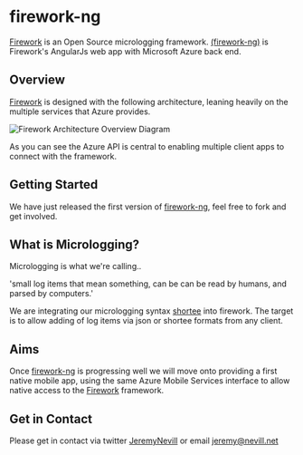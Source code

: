 firework-ng
===========

[Firework](https://github.com/JeremyNevill/firework) is an Open Source micrologging framework.
[(firework-ng)](https://github.com/JeremyNevill/firework-ng) is Firework's AngularJs web app with Microsoft Azure back end.


## Overview

[Firework](https://github.com/JeremyNevill/firework) is designed with the following architecture, leaning heavily on the multiple services that Azure provides.

![Firework Architecture Overview Diagram](FireworkArchitectureOverview.png)

As you can see the Azure API is central to enabling multiple client apps to connect with the framework.


## Getting Started

We have just released the first version of [firework-ng](https://github.com/JeremyNevill/firework-ng), feel free to fork and get involved.


## What is Micrologging?

Micrologging is what we're calling..

'small log items that mean something, can be can be read by humans, and parsed by computers.'

We are integrating our micrologging syntax [shortee](https://github.com/JeremyNevill/shortee/blob/master/Shortee_specification.md) into firework.
The target is to allow adding of log items via json or shortee formats from any client.


## Aims

Once [firework-ng](https://github.com/JeremyNevill/firework-ng) is progressing well we will move onto providing a first native mobile app, using the same Azure Mobile Services interface to allow native access to the [Firework](https://github.com/JeremyNevill/firework) framework.


## Get in Contact

Please get in contact via twitter [JeremyNevill](https://twitter.com/JeremyNevill) or email [jeremy@nevill.net](mailto:jeremy@nevill.net) 
